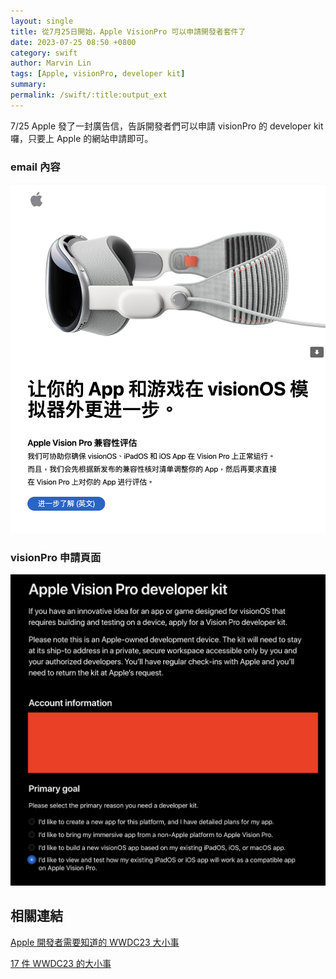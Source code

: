 ```yaml
---
layout: single
title: 從7月25日開始，Apple VisionPro 可以申請開發者套件了
date: 2023-07-25 08:50 +0800
category: swift
author: Marvin Lin
tags: [Apple, visionPro, developer kit]
summary: 
permalink: /swift/:title:output_ext
---
```


7/25 Apple 發了一封廣告信，告訴開發者們可以申請 visionPro 的 developer kit 囉，只要上 Apple 的網站申請即可。

### email 內容

![apple email visionPro](/assets/swift/apple-can-applly-visionpro-developerkit/apple-email.png)

### visionPro 申請頁面

![visionPro developer kit apply](/assets/swift/apple-can-applly-visionpro-developerkit/developerkit-apply.png)

## 相關連結

[Apple 開發者需要知道的 WWDC23 大小事](https://moonandeye.github.io/swift/what-apple-developers-need-to-know-at-wwdc23.html)

[17 件 WWDC23 的大小事](https://moonandeye.github.io/swift/things17-wwdc23.html)